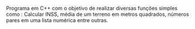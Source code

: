 Programa em C++ com o objetivo de realizar diversas funções simples como : Calcular INSS, média de um terreno em metros quadrados, números pares em uma lista numérica entre outras.
